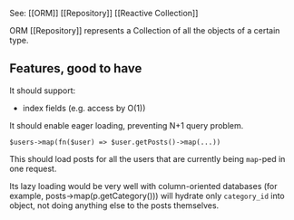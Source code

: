 See: [[ORM]] [[Repository]] [[Reactive Collection]]

ORM [[Repository]] represents a Collection of all the objects of a certain type.

## Features, good to have

It should support:
- index fields (e.g. access by O(1))


It should enable eager loading, preventing N+1 query problem.

`$users->map(fn($user) => $user.getPosts()->map(...))`

This should load posts for all the users that are currently being `map`-ped in one request.

Its lazy loading would be very well with column-oriented databases (for example, posts->map(p.getCategory())) will hydrate only `category_id` into object, not doing anything else to the posts themselves.
